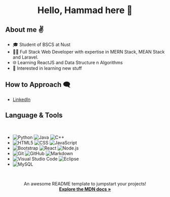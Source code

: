 <div id="top"></div>

<!--
*** Thanks for checking out the Best-README-Template. If you have a suggestion
*** that would make this better, please fork the repo and create a pull request
*** or simply open an issue with the tag "enhancement".
*** Don't forget to give the project a star!
*** Thanks again! Now go create something AMAZING! :D
-->

<!-- HEADING -->
<h1 align="center"> Hello, Hammad here 🧒</h1>

<!-- ABOUT ME -->
<h2> About me ✌ </h2>
<ul>
  <li> 🎓 Student of BSCS at Nust </li>
  <li> 👨‍💻 Full Stack Web Developer with expertise in MERN Stack, MEAN Stack and Laravel.  </li>
  <li> 🌐 Learning ReactJS and Data Structure n Algorithms  </li>
  <li> 💯 Interested in learning new stuff </li>
</ul>

<!-- HOW TO APPROACH --> 
<h2> How to Approach 🗨 </h2>
<ul>
  <li><a href="https://www.linkedin.com/in/hammad-ahmed-4676a6225/">LinkedIn</a></li>
</ul>

<!-- LANG & TOOLS -->
<h2> Language & Tools </h2>
<br>

<!-- PROJECT LOGOS-->

 - ![Python](https://img.shields.io/badge/-Python-333333?style=flat&logo=python)
  ![Java](https://img.shields.io/badge/-Java-333333?style=flat&logo=Java&logoColor=007396)
  ![C++](https://img.shields.io/badge/-C++-333333?style=flat&logo=C%2B%2B&logoColor=00599C)
 - ![HTML5](https://img.shields.io/badge/-HTML5-333333?style=flat&logo=HTML5)
  ![CSS](https://img.shields.io/badge/-CSS-333333?style=flat&logo=CSS3&logoColor=1572B6)
  ![JavaScript](https://img.shields.io/badge/-JavaScript-333333?style=flat&logo=javascript)
 - ![Bootstrap](https://img.shields.io/badge/-Bootstrap-333333?style=flat&logo=bootstrap&logoColor=563D7C)
  ![React](https://img.shields.io/badge/-React-333333?style=flat&logo=react)
  ![Node.js](https://img.shields.io/badge/-Node.js-333333?style=flat&logo=node.js)
 - ![Git](https://img.shields.io/badge/-Git-333333?style=flat&logo=git)
  ![GitHub](https://img.shields.io/badge/-GitHub-333333?style=flat&logo=github)
  ![Markdown](https://img.shields.io/badge/-Markdown-333333?style=flat&logo=markdown)
 - ![Visual Studio Code](https://img.shields.io/badge/-Visual%20Studio%20Code-333333?style=flat&logo=visual-studio-code&logoColor=007ACC)
  ![Eclipse](https://img.shields.io/badge/-Eclipse-333333?style=flat&logo=eclipse-ide&logoColor=2C2255)
 - ![MySQL](https://img.shields.io/badge/-MySQL-333333?style=flat&logo=mysql)


<br>

<p align="center">
    An awesome README template to jumpstart your projects!
    <br />
    <a href="https://developer.mozilla.org/en-US/docs/Web/JavaScript"><strong>Explore the MDN docs »</strong></a>
    <br />
    
  </p>
